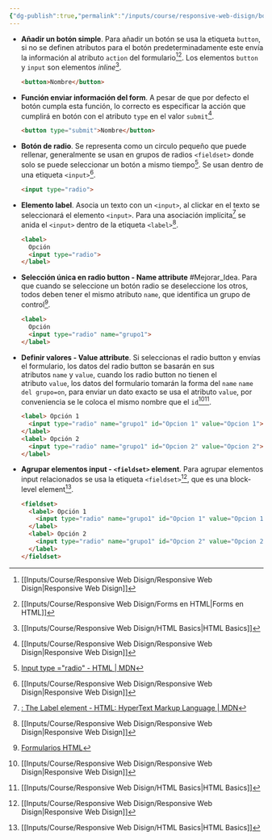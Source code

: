 ```yaml
---
{"dg-publish":true,"permalink":"/inputs/course/responsive-web-disign/botones-en-html/","tags":["programation","HTML","FreeCodeCamp"]}
---
```


[^1]: [[Inputs/Course/Responsive Web Disign/Responsive Web Disign\|Responsive Web Disign]]
[^2]: [[Inputs/Course/Responsive Web Disign/Forms en HTML\|Forms en HTML]]
[^3]: [[Inputs/Course/Responsive Web Disign/HTML Basics\|HTML Basics]]
[^4]: [Input type ="radio" - HTML | MDN](https://developer.mozilla.org/en-US/docs/Web/HTML/Element/input/radio)
[^5]: [<label>: The Label element - HTML: HyperText Markup Language | MDN](https://developer.mozilla.org/en-US/docs/Web/HTML/Element/label)
[^6]:[Formularios HTML](https://www.aprenderaprogramar.com/index.php?option=com_content&view=article&id=520:formularios-html-form-label-name-value-id-ejemplos-checkbox-option-button-combobox-cu00720b&catid=69&Itemid=192)

- **Añadir un botón simple**. Para añadir un botón se usa la etiqueta `button`, si no se definen atributos para el botón predeterminadamente este envía la información al atributo `action` del formulario[^1][^2]. Los elementos `button` y `input` son elementos *inline*[^3].
  ```HTML 
  <button>Nombre</button>
   ```
- **Función enviar información del form**. A pesar de que por defecto el botón cumpla esta función, lo correcto es especificar la acción que cumplirá en botón con el atributo `type` en el valor `submit`[^1].
  ```HTML 
  <button type="submit">Nombre</button>
   ```
- **Botón de radio**. Se representa como un circulo pequeño que puede rellenar, generalmente se usan en grupos de radios `<fieldset>` donde solo se puede seleccionar un botón a mismo tiempo[^4]. Se usan dentro de una etiqueta `<input>`[^1].
  ```HTML 
  <input type="radio">
   ```
- **Elemento label**. Asocia un texto con un `<input>`, al clickar en el texto se seleccionará el elemento `<input>`. Para una asociación implícita[^5] se anida el `<input>` dentro de la etiqueta `<label>`[^1].
  ```HTML 
  <label>
    Opción
    <input type="radio">
  </label>
   ```
- **Selección única en radio button - Name attribute** #Mejorar_Idea. Para que cuando se seleccione un botón radio se deseleccione los otros,  todos deben tener el mismo atributo `name`, que identifica un grupo de control[^6].
  ```HTML 
  <label>
    Opción
    <input type="radio" name="grupo1">
  </label>
   ```
- **Definir valores - Value attribute**. Si seleccionas el radio button y envías el formulario, los datos del radio button se basarán en sus atributos `name` y `value`, cuando los radio button no tienen el atributo `value`, los datos del formulario tomarán la forma del `name` `name del grupo=on`, para enviar un dato exacto se usa el atributo `value`, por conveniencia se le coloca el mismo nombre que el `id`[^1][^3].
  ```HTML 
  <label> Opción 1
    <input type="radio" name="grupo1" id="Opcion 1" value="Opcion 1">
  </label>
  <label> Opción 2
    <input type="radio" name="grupo1" id="Opcion 2" value="Opcion 2">
  </label>
   ```
- **Agrupar elementos input - `<fieldset>` element**. Para agrupar elementos input relacionados se usa la etiqueta `<fieldset>`[^1], que es una block-level element[^3].
  ```HTML 
  <fieldset>
    <label> Opción 1
      <input type="radio" name="grupo1" id="Opcion 1" value="Opcion 1">
    </label>
    <label> Opción 2
      <input type="radio" name="grupo1" id="Opcion 2" value="Opcion 2">
    </label>
  </fieldset>
   ```